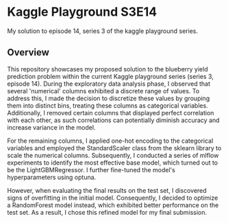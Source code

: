 # Kaggle Playground S3E14
My solution to episode 14, series 3 of the kaggle playground series.

## Overview
This repository showcases my proposed solution to the blueberry yield prediction problem within the current Kaggle playground series (series 3, episode 14). During the exploratory data analysis phase, I observed that several 'numerical' columns exhibited a discrete range of values. To address this, I made the decision to discretize these values by grouping them into distinct bins, treating these columns as categorical variables. Additionally, I removed certain columns that displayed perfect correlation with each other, as such correlations can potentially diminish accuracy and increase variance in the model.

For the remaining columns, I applied one-hot encoding to the categorical variables and employed the StandardScaler class from the sklearn library to scale the numerical columns. Subsequently, I conducted a series of mlflow experiments to identify the most effective base model, which turned out to be the LightGBMRegressor. I further fine-tuned the model's hyperparameters using optuna.

However, when evaluating the final results on the test set, I discovered signs of overfitting in the initial model. Consequently, I decided to optimize a RandomForest model instead, which exhibited better performance on the test set. As a result, I chose this refined model for my final submission.
